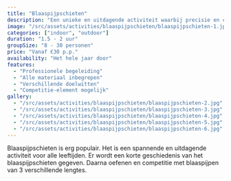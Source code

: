 ```yaml
---
title: "Blaaspijpschieten"
description: "Een unieke en uitdagende activiteit waarbij precisie en concentratie centraal staan."
image: "/src/assets/activities/blaaspijpschieten/blaaspijpschieten-1.jpg"
categories: ["indoor", "outdoor"]
duration: "1.5 - 2 uur"
groupSize: "8 - 30 personen"
price: "Vanaf €30 p.p."
availability: "Het hele jaar door"
features:
  - "Professionele begeleiding"
  - "Alle materiaal inbegrepen"
  - "Verschillende doelwitten"
  - "Competitie-element mogelijk"
gallery:
  - "/src/assets/activities/blaaspijpschieten/blaaspijpschieten-2.jpg"
  - "/src/assets/activities/blaaspijpschieten/blaaspijpschieten-3.jpg"
  - "/src/assets/activities/blaaspijpschieten/blaaspijpschieten-4.jpg"
  - "/src/assets/activities/blaaspijpschieten/blaaspijpschieten-5.jpg"
  - "/src/assets/activities/blaaspijpschieten/blaaspijpschieten-6.jpg"
---
```


Blaaspijpschieten is erg populair. Het is een spannende en uitdagende activiteit voor alle leeftijden. Er wordt een korte geschiedenis van het blaaspijpschieten gegeven. Daarna oefenen en competitie met blaaspijpen van 3 verschillende lengtes.
